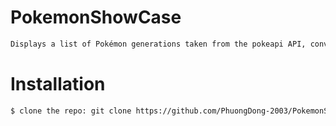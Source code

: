 # PokemonShowCase
```bash 
Displays a list of Pokémon generations taken from the pokeapi API, converted into a Json file and then displayed on the web
```
# Installation
```bash 
$ clone the repo: git clone https://github.com/PhuongDong-2003/PokemonShowCase
```
